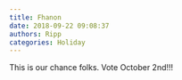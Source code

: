 ```yaml
---
title: Fhanon
date: 2018-09-22 09:08:37
authors: Ripp
categories: Holiday
---
```


 This is our chance folks.
Vote October 2nd!!!